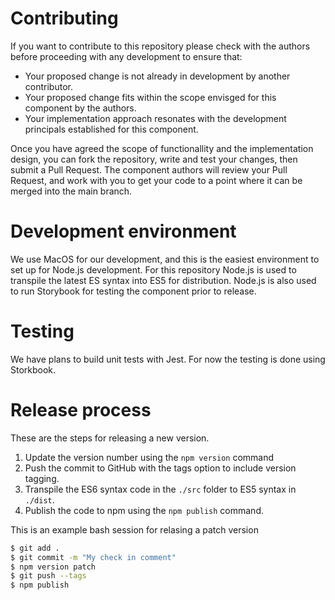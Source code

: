 # Contributing

If you want to contribute to this repository please check with the authors
before proceeding with any development to ensure that:

* Your proposed change is not already in development by another contributor.
* Your proposed change fits within the scope envisged for this component by the authors.
* Your implementation approach resonates with the development principals established for this component.

Once you have agreed the scope of functionallity and the implementation design,
you can fork the repository, write and test your changes, then submit a Pull Request.
The component authors will review your Pull Request, and work with you to get your
code to a point where it can be merged into the main branch.

# Development environment

We use MacOS for our development, and this is the easiest environment to set up 
for Node.js development. For this repository Node.js is used to transpile the 
latest ES syntax into ES5 for distribution. Node.js is also used to run Storybook 
for testing the component prior to release.

# Testing

We have plans to build unit tests with Jest. For now the testing is done using
Storkbook.

# Release process

These are the steps for releasing a new version.

1. Update the version number using the `npm version` command
2. Push the commit to GitHub with the tags option to include version tagging.
3. Transpile the ES6 syntax code in the `./src` folder to ES5 syntax in `./dist`.
4. Publish the code to npm using the `npm publish` command.

This is an example bash session for relasing a patch version
```bash
$ git add .
$ git commit -m "My check in comment"
$ npm version patch
$ git push --tags
$ npm publish
```
